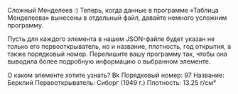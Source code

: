 Сложный Менделеев :)
Теперь, когда данные в программе «Таблица Менделеева» вынесены в отдельный файл, давайте немного усложним программу.

Пусть для каждого элемента в нашем JSON-файле будет указан не только его первооткрыватель, но и название, плотность, год открытия, а также порядковый номер. Перепишите вашу программу так, чтобы она выводила более подробную информацию о выбранном элементе.

О каком элементе хотите узнать?
Bk
Порядковый номер: 97
Название: Берклий
Первооткрыватель: Сиборг (1949 г.)
Плотность: 13.25 г/см³